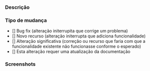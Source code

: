 ### Descrição

<!--Informe uma pequena descrição-->

### Tipo de mudança

- [] Bug fix (alteração initerrupita que corrige um problema)
- [] Novo recurso (alteração initerrupta que adiciona funcionalidade)
- [] Alteração significativa (correção ou recurso que faria com que a funcionalidade existente não funcionasse conforme o esperado)
- [] Esta alteração requer uma atualização da documentação

### Screenshots
